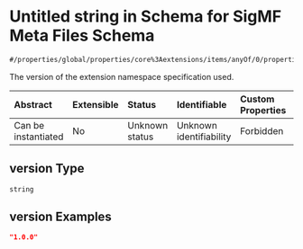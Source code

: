 # Untitled string in Schema for SigMF Meta Files Schema

```txt
#/properties/global/properties/core%3Aextensions/items/anyOf/0/properties/version#/properties/global/properties/core:extensions/items/anyOf/0/properties/version
```

The version of the extension namespace specification used.

| Abstract            | Extensible | Status         | Identifiable            | Custom Properties | Additional Properties | Access Restrictions | Defined In                                                             |
| :------------------ | :--------- | :------------- | :---------------------- | :---------------- | :-------------------- | :------------------ | :--------------------------------------------------------------------- |
| Can be instantiated | No         | Unknown status | Unknown identifiability | Forbidden         | Allowed               | none                | [sigmf.schema.json\*](../out/sigmf.schema.json "open original schema") |

## version Type

`string`

## version Examples

```json
"1.0.0"
```
